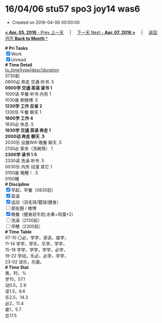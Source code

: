 # 16/04/06 stu57 spo3 joy14 was6

- Created on 2016-04-06 00:00:00

[**< Apr. 05, 2016** - Prev 上一天](_archived/lifelogs/2016/04/d05.md) &nbsp; &nbsp; | &nbsp; &nbsp; [下一天 Next - **Apr. 07, 2016 >**](_archived/lifelogs/2016/04/d07.md) &nbsp; &nbsp; |  &nbsp; &nbsp; [返回月历 **Back to Month ^**](_archived/lifelogs/2016/04/index.md)
<br/><div><b># Pri Tasks</b></div><div><input checked="true" type="checkbox"/>Work</div><div><input checked="true" type="checkbox"/>Unread</div><div><b># Time Detail</b></div><div><u>to_time|type|desc|duration</u></div><div>0730起</div><div>0800必 奔走 交通 听书 .5</div><div><b>0900学 交通 英语 读书 1</b></div><div>1000读 早餐 听书 内务 1</div><div>1030废 刷微博 .5</div><div><b>1230学 工作 反省 2</b></div><div>1330乐 午餐 聊天 1</div><div><b>1800学 工作 4</b></div><div>1830必 休息 .5</div><div><b>1930学 交通 英语 奔走 1</b></div><div><b>2000动 奔走 聊天 .5</b></div><div>2030乐 设置Wifi 晚餐 聊天 .5</div><div>2130必 家务（洗碗筷） 1</div><div><b>2300学 读书 1.5</b></div><div>2330读 洗澡 听书 .5</div><div>0030乐 内务 动漫 其它 1</div><div>0100废 晚睡！ .5</div><div>0100睡</div><div><b># Discipline</b></div><div><input checked="true" type="checkbox"/>早起，早餐（0830前）</div><div><input checked="true" type="checkbox"/>英语</div><div><input checked="true" type="checkbox"/>运动（羽毛球/毽球/健身）</div><div><input type="checkbox"/>朋友圈 / 微博</div><div><input checked="true" type="checkbox"/>晚餐（健身前牛奶;水果+鸡蛋*2）</div><div><input type="checkbox"/>洗澡（2130前）</div><div><input type="checkbox"/>早睡（2300前）</div><div><b># Time Table</b></div><div>07-10 〇必，学学，读读，废学，</div><div>11-14 学学，学乐，乐学，学学，</div><div>15-18 学学，学学，学学，必学，</div><div>19-22 学动，乐必，必学，学学，</div><div>23-02 读乐，乐废。</div><div><b># Time Stat</b></div><div>类，时，%</div><div>学10，57.1</div><div>动0.5，2.9</div><div>读1.5，8.6</div><div>乐2.5，14.3</div><div>必2，11.4</div><div>废1，5.7</div><div>总17.5</div>
